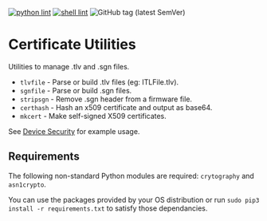[![python lint](https://github.com/usecallmanagernz/certutils/actions/workflows/pylint.yml/badge.svg?branch=master)](https://github.com/usecallmanagernz/certutils/actions/workflows/pylint.yml) [![shell lint](https://github.com/usecallmanagernz/certutils/actions/workflows/shellcheck.yml/badge.svg?branch=master)](https://github.com/usecallmanagernz/certutils/actions/workflows/shellcheck.yml) ![GitHub tag (latest SemVer)](https://img.shields.io/github/v/tag/usecallmanagernz/certutils?color=blue&label=version&sort=semver)

# Certificate Utilities

Utilities to manage .tlv and .sgn files.

* `tlvfile` - Parse or build .tlv files (eg: ITLFile.tlv).
* `sgnfile` - Parse or build .sgn files.
* `stripsgn` - Remove .sgn header from a firmware file.
* `certhash` - Hash an x509 certificate and output as base64.
* `mkcert` - Make self-signed X509 certificates.

See [Device Security](http://usecallmanager.nz/itl-file-tlv.html) for
example usage.

## Requirements

The following non-standard Python modules are required: `crytography` and
`asn1crypto`.

You can use the packages provided by your OS distribution or run
`sudo pip3 install -r requirements.txt` to satisfy those dependancies.
